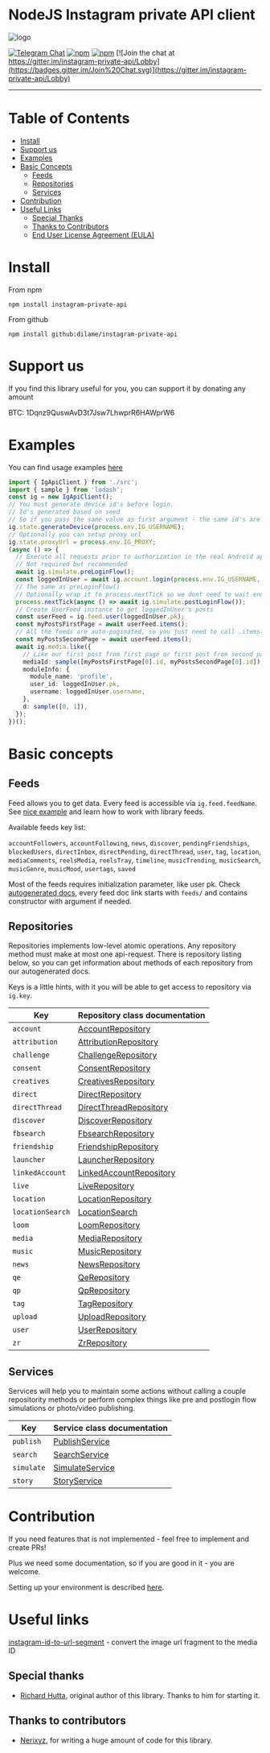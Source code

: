 # NodeJS Instagram private API client

![logo](https://cloud.githubusercontent.com/assets/1809268/15931032/2792427e-2e56-11e6-831e-ffab238cc4a2.png)

[![Telegram Chat](https://img.shields.io/badge/telegram-join%20chat-informational.svg)](https://t.me/igpapi)
[![npm](https://img.shields.io/npm/dm/instagram-private-api.svg?maxAge=600)](https://www.npmjs.com/package/instagram-private-api)
[![npm](https://img.shields.io/npm/l/instagram-private-api.svg?maxAge=600)](https://github.com/huttarichard/instagram-private-api/blob/master/LICENSE)
[![Join the chat at https://gitter.im/instagram-private-api/Lobby](https://badges.gitter.im/Join%20Chat.svg)](https://gitter.im/instagram-private-api/Lobby)

---

# Table of Contents

- [Install](#install)
- [Support us](#support-us)
- [Examples](#examples)
- [Basic Concepts](#basic-concepts)
  - [Feeds](#feeds)
  - [Repositories](#repositories)
  - [Services](#services)
- [Contribution](#contribution)
- [Useful Links](#useful-links)
  - [Special Thanks](#special-thanks)
  - [Thanks to Contributors](#thanks-to-contributors)
  - [End User License Agreement (EULA)](#end-user-license-agreement-eula)

# Install

From npm

```
npm install instagram-private-api
```

From github

```
npm install github:dilame/instagram-private-api
```

# Support us

If you find this library useful for you, you can support it by donating any amount

BTC: 1Dqnz9QuswAvD3t7Jsw7LhwprR6HAWprW6

# Examples

You can find usage examples [here](examples)

```typescript
import { IgApiClient } from './src';
import { sample } from 'lodash';
const ig = new IgApiClient();
// You must generate device id's before login.
// Id's generated based on seed
// So if you pass the same value as first argument - the same id's are generated every time
ig.state.generateDevice(process.env.IG_USERNAME);
// Optionally you can setup proxy url
ig.state.proxyUrl = process.env.IG_PROXY;
(async () => {
  // Execute all requests prior to authorization in the real Android application
  // Not required but recommended
  await ig.simulate.preLoginFlow();
  const loggedInUser = await ig.account.login(process.env.IG_USERNAME, process.env.IG_PASSWORD);
  // The same as preLoginFlow()
  // Optionally wrap it to process.nextTick so we dont need to wait ending of this bunch of requests
  process.nextTick(async () => await ig.simulate.postLoginFlow());
  // Create UserFeed instance to get loggedInUser's posts
  const userFeed = ig.feed.user(loggedInUser.pk);
  const myPostsFirstPage = await userFeed.items();
  // All the feeds are auto-paginated, so you just need to call .items() sequentially to get next page
  const myPostsSecondPage = await userFeed.items();
  await ig.media.like({
    // Like our first post from first page or first post from second page randomly
    mediaId: sample([myPostsFirstPage[0].id, myPostsSecondPage[0].id]),
    moduleInfo: {
      module_name: 'profile',
      user_id: loggedInUser.pk,
      username: loggedInUser.username,
    },
    d: sample([0, 1]),
  });
})();
```

# Basic concepts

## Feeds

Feed allows you to get data. Every feed is accessible via `ig.feed.feedName`. See [nice example](https://github.com/dilame/instagram-private-api/blob/master/examples/account-followers.feed.example.ts) and learn how to work with library feeds.

Available feeds key list:

`accountFollowers`, `accountFollowing`, `news`, `discover`, `pendingFriendships`, `blockedUsers`, `directInbox`, `directPending`, `directThread`, `user`, `tag`, `location`, `mediaComments`, `reelsMedia`, `reelsTray`, `timeline`, `musicTrending`, `musicSearch`, `musicGenre`, `musicMood`, `usertags`, `saved`

Most of the feeds requires initialization parameter, like user pk. Check [autogenerated docs](https://github.com/dilame/instagram-private-api/tree/master/docs), every feed doc link starts with `feeds/` and contains constructor with argument if needed.

## Repositories

Repositories implements low-level atomic operations. Any repository method must make at most one api-request. There is repository listing below, so you can get information about methods of each repository from our autogenerated docs.

Keys is a little hints, with it you will be able to get access to repository via `ig.key`.

| Key              | Repository class documentation                                                                                                                                          |
| ---------------- | ----------------------------------------------------------------------------------------------------------------------------------------------------------------------- |
| `account`        | [AccountRepository](https://github.com/dilame/instagram-private-api/blob/master/docs/classes/_repositories_account_repository_.accountrepository.md)                    |
| `attribution`    | [AttributionRepository](https://github.com/dilame/instagram-private-api/blob/master/docs/classes/_repositories_attribution_repository_.attributionrepository.md)        |
| `challenge`      | [ChallengeRepository](https://github.com/dilame/instagram-private-api/blob/master/docs/classes/_repositories_challenge_repository_.challengerepository.md)              |
| `consent`        | [ConsentRepository](https://github.com/dilame/instagram-private-api/blob/master/docs/classes/_repositories_consent_repository_.consentrepository.md)                    |
| `creatives`      | [CreativesRepository](https://github.com/dilame/instagram-private-api/blob/master/docs/classes/_repositories_creatives_repository_.creativesrepository.md)              |
| `direct`         | [DirectRepository](https://github.com/dilame/instagram-private-api/blob/master/docs/classes/_repositories_direct_repository_.directrepository.md)                       |
| `directThread`   | [DirectThreadRepository](https://github.com/dilame/instagram-private-api/blob/master/docs/classes/_repositories_direct_thread_repository_.directthreadrepository.md)    |
| `discover`       | [DiscoverRepository](https://github.com/dilame/instagram-private-api/blob/master/docs/classes/_repositories_discover_repository_.discoverrepository.md)                 |
| `fbsearch`       | [FbsearchRepository](https://github.com/dilame/instagram-private-api/blob/master/docs/classes/_repositories_fbsearch_repository_.fbsearchrepository.md)                 |
| `friendship`     | [FriendshipRepository](https://github.com/dilame/instagram-private-api/blob/master/docs/classes/_repositories_friendship_repository_.friendshiprepository.md)           |
| `launcher`       | [LauncherRepository](https://github.com/dilame/instagram-private-api/blob/master/docs/classes/_repositories_launcher_repository_.launcherrepository.md)                 |
| `linkedAccount`  | [LinkedAccountRepository](https://github.com/dilame/instagram-private-api/blob/master/docs/classes/_repositories_linked_account_repository_.linkedaccountrepository.md) |
| `live`           | [LiveRepository](https://github.com/dilame/instagram-private-api/blob/master/docs/classes/_repositories_live_repository_.liverepository.md)                             |
| `location`       | [LocationRepository](https://github.com/dilame/instagram-private-api/blob/master/docs/classes/_repositories_location_repository_.locationrepository.md)                 |
| `locationSearch` | [LocationSearch](https://github.com/dilame/instagram-private-api/blob/master/docs/classes/_repositories_location_search_repository_.locationsearch.md)                  |
| `loom`           | [LoomRepository](https://github.com/dilame/instagram-private-api/blob/master/docs/classes/_repositories_loom_repository_.loomrepository.md)                             |
| `media`          | [MediaRepository](https://github.com/dilame/instagram-private-api/blob/master/docs/classes/_repositories_media_repository_.mediarepository.md)                          |
| `music`          | [MusicRepository](https://github.com/dilame/instagram-private-api/blob/master/docs/classes/_repositories_music_repository_.musicrepository.md)                          |
| `news`           | [NewsRepository](https://github.com/dilame/instagram-private-api/blob/master/docs/classes/_repositories_news_repository_.newsrepository.md)                             |
| `qe`             | [QeRepository](https://github.com/dilame/instagram-private-api/blob/master/docs/classes/_repositories_qe_repository_.qerepository.md)                                   |
| `qp`             | [QpRepository](https://github.com/dilame/instagram-private-api/blob/master/docs/classes/_repositories_qp_repository_.qprepository.md)                                   |
| `tag`            | [TagRepository](https://github.com/dilame/instagram-private-api/blob/master/docs/classes/_repositories_tag_repository_.tagrepository.md)                                |
| `upload`         | [UploadRepository](https://github.com/dilame/instagram-private-api/blob/master/docs/classes/_repositories_upload_repository_.uploadrepository.md)                       |
| `user`           | [UserRepository](https://github.com/dilame/instagram-private-api/blob/master/docs/classes/_repositories_user_repository_.userrepository.md)                             |
| `zr`             | [ZrRepository](https://github.com/dilame/instagram-private-api/blob/master/docs/classes/_repositories_zr_repository_.zrrepository.md)                                   |

## Services

Services will help you to maintain some actions without calling a couple repositority methods or perform complex things like pre and postlogin flow simulations or photo/video publishing.

| Key        | Service class documentation                                                                                                                |
| ---------- | ------------------------------------------------------------------------------------------------------------------------------------------ |
| `publish`  | [PublishService](https://github.com/dilame/instagram-private-api/blob/master/docs/classes/_services_publish_service_.publishservice.md)    |
| `search`   | [SearchService](https://github.com/dilame/instagram-private-api/blob/master/docs/classes/_services_search_service_.searchservice.md)       |
| `simulate` | [SimulateService](https://github.com/dilame/instagram-private-api/blob/master/docs/classes/_services_simulate_service_.simulateservice.md) |
| `story`    | [StoryService](https://github.com/dilame/instagram-private-api/blob/master/docs/classes/_services_story_service_.storyservice.md)          |

# Contribution

If you need features that is not implemented - feel free to implement and create PRs!

Plus we need some documentation, so if you are good in it - you are welcome.

Setting up your environment is described [here](CONTRIBUTING.md).

# Useful links

[instagram-id-to-url-segment](https://www.npmjs.com/package/instagram-id-to-url-segment) - convert the image url fragment to the media ID

## Special thanks

- [Richard Hutta](https://github.com/huttarichard), original author of this library. Thanks to him for starting it.

## Thanks to contributors

- [Nerixyz](https://github.com/Nerixyz), for writing a huge amount of code for this library.
